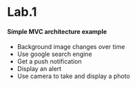 # Lab.1

#### Simple MVC architecture example

- Background image changes over time
- Use google search engine 
- Get a push notification
- Display an alert
- Use camera to take and display a photo
